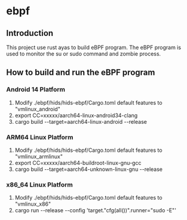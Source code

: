 # ebpf
## Introduction
This project use rust ayas to build eBPF program. The eBPF program is used to monitor the su or sudo command and zombie 
process.

## How to build and run the eBPF program
### Android 14 Platform
1. Modify ./ebpf/hids/hids-ebpf/Cargo.toml default features to "vmlinux_android"
2.  export CC=xxxxx/aarch64-linux-android34-clang
3. cargo build --target=aarch64-linux-android --release

### ARM64 Linux Platform
1. Modify ./ebpf/hids/hids-ebpf/Cargo.toml default features to "vmlinux_armlinux"
2. export CC=xxxxx/aarch64-buildroot-linux-gnu-gcc
3. cargo build --target=aarch64-unknown-linux-gnu --release 

### x86_64 Linux Platform
1. Modify ./ebpf/hids/hids-ebpf/Cargo.toml default features to "vmlinux_x86"
2. cargo run --release --config 'target."cfg(all())".runner="sudo -E"'  